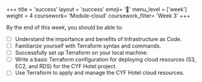 +++
title = 'success'
layout = 'success'
emoji= '📝'
menu_level = ['week']
weight = 4
coursework= 'Module-cloud'
coursework_filter= 'Week 3'
+++

By the end of this week, you should be able to:

- [ ] Understand the importance and benefits of Infrastructure as Code.
- [ ] Familiarize yourself with Terraform syntax and commands.
- [ ] Successfully set up Terraform on your local machine.
- [ ] Write a basic Terraform configuration for deploying cloud resources (S3, EC2, and RDS) for the CYF Hotel project.
- [ ] Use Terraform to apply and manage the CYF Hotel cloud resources.
